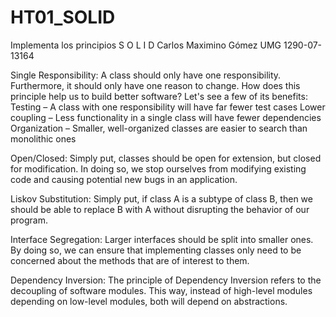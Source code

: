 # HT01_SOLID
Implementa los principios S O L I D 
Carlos Maximino Gómez
UMG 1290-07-13164

Single Responsibility:
A class should only have one responsibility. Furthermore, it should only have one reason to change.
How does this principle help us to build better software? Let's see a few of its benefits:
Testing – A class with one responsibility will have far fewer test cases
Lower coupling – Less functionality in a single class will have fewer dependencies
Organization – Smaller, well-organized classes are easier to search than monolithic ones

Open/Closed:
Simply put, classes should be open for extension, but closed for modification. In doing so, we stop ourselves from modifying existing code and causing potential new bugs in an application.

Liskov Substitution:
Simply put, if class A is a subtype of class B, then we should be able to replace B with A without disrupting the behavior of our program.

Interface Segregation:
Larger interfaces should be split into smaller ones. By doing so, we can ensure that implementing classes only need to be concerned about the methods that are of interest to them.

Dependency Inversion:
The principle of Dependency Inversion refers to the decoupling of software modules. This way, instead of high-level modules depending on low-level modules, both will depend on abstractions.
